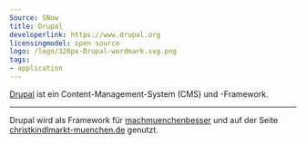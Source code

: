 ```yaml
---
Source: SNow
title: Drupal
developerlink: https://www.drupal.org
licensingmodel: open source
logo: /logo/320px-Drupal-wordmark.svg.png
tags:
- application
---
```

[Drupal](https://www.drupal.org) ist ein Content-Management-System (CMS) und -Framework. 

---


Drupal wird als Framework für [machmuenchenbesser](mark-a-spot) und auf der Seite [christkindlmarkt-muenchen.de](https://www.christkindlmarkt-muenchen.de) genutzt.
